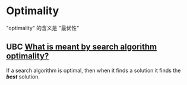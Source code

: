 # Optimality

"optimality" 的含义是 "最优性"

## UBC [What is meant by search algorithm optimality?](https://www.cs.ubc.ca/~mack/CS322/exercises/1_ex_search_uninformed_sol.pdf)

If a search algorithm is optimal, then when it finds a solution it finds the ***best*** solution.

